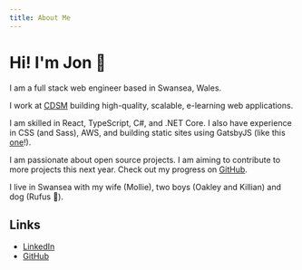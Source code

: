 ```yaml
---
title: About Me
---
```


# Hi! I'm Jon :wave:

I am a full stack web engineer based in Swansea, Wales.

I work at [CDSM](https://www.cdsm.co.uk/) building high-quality, scalable, e-learning web applications.

I am skilled in React, TypeScript, C#, and .NET Core. I also have experience in CSS (and Sass), AWS, and building static sites using GatsbyJS (like this [one](https://github.com/jonhaddow/website/)!).

I am passionate about open source projects. I am aiming to contribute to more projects this next year. Check out my progress on [GitHub](https://github.com/jonhaddow/).

I live in Swansea with my wife (Mollie), two boys (Oakley and Killian) and dog (Rufus :dog:).

## Links

- [LinkedIn](https://www.linkedin.com/in/jonathan-haddow)
- [GitHub](https://github.com/jonhaddow/)